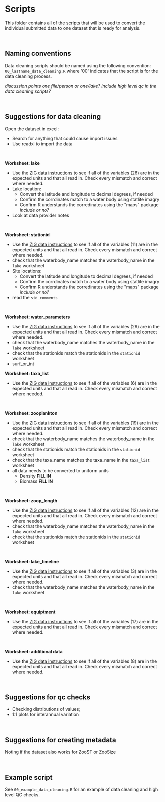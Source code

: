 # Scripts

This folder contains all of the scripts that will be used to convert the individual submitted data to one dataset that is ready for analysis.

<br>

## Naming conventions
Data cleaning scripts should be named using the following convention:  `00_lastname_data_cleaning.R` where '00' indicates that the script is for the data cleaning process.

*discussion points*
*one file/person or one/lake?*
*include high level qc in the data cleaning scripts?*

<br>


## Suggestions for data cleaning

Open the dataset in excel:
* Search for anything that could cause import issues
* Use readxl to import the data

<br>


**Worksheet: lake**
* Use the [ZIG data instructions](https://drive.google.com/file/d/1FhcNSKs0Xd4fJ2NH4V4TzQP1KB_zjhUV/view?usp=sharing) to see if all of the variables (26) are in the expected units and that all read in. Check every mismatch and correct where needed. 
* Lake location:
  + Convert the latitude and longitude to decimal degrees, if needed
  + Confirm the corrdinates match to a water body using statlite imagry
  + Confirm R understands the corredinates using the "maps" package *include or no?*
* Look at data provider notes

<br>


**Worksheet: stationid**
* Use the [ZIG data instructions](https://drive.google.com/file/d/1FhcNSKs0Xd4fJ2NH4V4TzQP1KB_zjhUV/view?usp=sharing) to see if all of the variables (11) are in the expected units and that all read in. Check every mismatch and correct where needed. 
* check that the waterbody_name matches the waterbody_name in the `lake` worksheet
* Site locations:
  + Convert the latitude and longitude to decimal degrees, if needed
  + Confirm the corrdinates match to a water body using statlite imagry
  + Confirm R understands the corredinates using the "maps" package *include or no?*
* read the `sid_comments`

<br>


**Worksheet: water_parameters**
* Use the [ZIG data instructions](https://drive.google.com/file/d/1FhcNSKs0Xd4fJ2NH4V4TzQP1KB_zjhUV/view?usp=sharing) to see if all of the variables (29) are in the expected units and that all read in. Check every mismatch and correct where needed. 
* check that the waterbody_name matches the waterbody_name in the `lake` worksheet
* check that the stationids match the stationids in the `stationid` worksheet
* surf_or_int

**Worksheet: taxa_list**
* Use the [ZIG data instructions](https://drive.google.com/file/d/1FhcNSKs0Xd4fJ2NH4V4TzQP1KB_zjhUV/view?usp=sharing) to see if all of the variables (6) are in the expected units and that all read in. Check every mismatch and correct where needed.

<br>


**Worksheet: zooplankton**
* Use the [ZIG data instructions](https://drive.google.com/file/d/1FhcNSKs0Xd4fJ2NH4V4TzQP1KB_zjhUV/view?usp=sharing) to see if all of the variables (19) are in the expected units and that all read in. Check every mismatch and correct where needed. 
* check that the waterbody_name matches the waterbody_name in the `lake` worksheet
* check that the stationids match the stationids in the `stationid` worksheet
* check that the taxa_name matches the taxa_name in the `taxa_list` worksheet
* all data needs to be converted to uniform units
  + Density **FILL IN**
  + Biomass **FILL IN**

<br>


**Worksheet: zoop_length**
* Use the [ZIG data instructions](https://drive.google.com/file/d/1FhcNSKs0Xd4fJ2NH4V4TzQP1KB_zjhUV/view?usp=sharing) to see if all of the variables (12) are in the expected units and that all read in. Check every mismatch and correct where needed. 
* check that the waterbody_name matches the waterbody_name in the `lake` worksheet
* check that the stationids match the stationids in the `stationid` worksheet

<br>


**Worksheet: lake_timeline**
* Use the [ZIG data instructions](https://drive.google.com/file/d/1FhcNSKs0Xd4fJ2NH4V4TzQP1KB_zjhUV/view?usp=sharing) to see if all of the variables (3) are in the expected units and that all read in. Check every mismatch and correct where needed.
* check that the waterbody_name matches the waterbody_name in the `lake` worksheet

<br>

**Worksheet: equiptment**

* Use the [ZIG data instructions](https://drive.google.com/file/d/1FhcNSKs0Xd4fJ2NH4V4TzQP1KB_zjhUV/view?usp=sharing) to see if all of the variables (17) are in the expected units and that all read in. Check every mismatch and correct where needed.

<br>

**Worksheet: additional data**

* Use the [ZIG data instructions](https://drive.google.com/file/d/1FhcNSKs0Xd4fJ2NH4V4TzQP1KB_zjhUV/view?usp=sharing) to see if all of the variables (8) are in the expected units and that all read in. Check every mismatch and correct where needed.

<br>

## Suggestions for qc checks

* Checking distributions of values; 
* 1:1 plots for interannual variation


<br>

## Suggestions for creating metadata
Noting if the dataset also works for ZooST or ZooSize

<br>

## Example script
See `00_example_data_cleaning.R` for an example of data cleaning and high level QC checks.